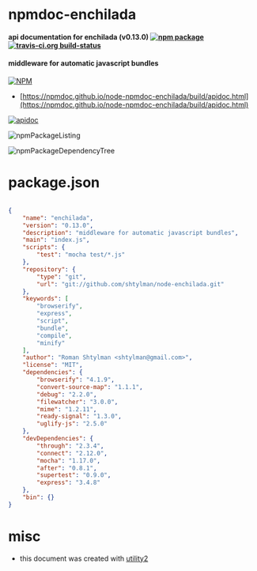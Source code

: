 # npmdoc-enchilada

#### api documentation for  enchilada (v0.13.0)  [![npm package](https://img.shields.io/npm/v/npmdoc-enchilada.svg?style=flat-square)](https://www.npmjs.org/package/npmdoc-enchilada) [![travis-ci.org build-status](https://api.travis-ci.org/npmdoc/node-npmdoc-enchilada.svg)](https://travis-ci.org/npmdoc/node-npmdoc-enchilada)

#### middleware for automatic javascript bundles

[![NPM](https://nodei.co/npm/enchilada.png?downloads=true&downloadRank=true&stars=true)](https://www.npmjs.com/package/enchilada)

- [https://npmdoc.github.io/node-npmdoc-enchilada/build/apidoc.html](https://npmdoc.github.io/node-npmdoc-enchilada/build/apidoc.html)

[![apidoc](https://npmdoc.github.io/node-npmdoc-enchilada/build/screenCapture.buildCi.browser.%252Ftmp%252Fbuild%252Fapidoc.html.png)](https://npmdoc.github.io/node-npmdoc-enchilada/build/apidoc.html)

![npmPackageListing](https://npmdoc.github.io/node-npmdoc-enchilada/build/screenCapture.npmPackageListing.svg)

![npmPackageDependencyTree](https://npmdoc.github.io/node-npmdoc-enchilada/build/screenCapture.npmPackageDependencyTree.svg)



# package.json

```json

{
    "name": "enchilada",
    "version": "0.13.0",
    "description": "middleware for automatic javascript bundles",
    "main": "index.js",
    "scripts": {
        "test": "mocha test/*.js"
    },
    "repository": {
        "type": "git",
        "url": "git://github.com/shtylman/node-enchilada.git"
    },
    "keywords": [
        "browserify",
        "express",
        "script",
        "bundle",
        "compile",
        "minify"
    ],
    "author": "Roman Shtylman <shtylman@gmail.com>",
    "license": "MIT",
    "dependencies": {
        "browserify": "4.1.9",
        "convert-source-map": "1.1.1",
        "debug": "2.2.0",
        "filewatcher": "3.0.0",
        "mime": "1.2.11",
        "ready-signal": "1.3.0",
        "uglify-js": "2.5.0"
    },
    "devDependencies": {
        "through": "2.3.4",
        "connect": "2.12.0",
        "mocha": "1.17.0",
        "after": "0.8.1",
        "supertest": "0.9.0",
        "express": "3.4.8"
    },
    "bin": {}
}
```



# misc
- this document was created with [utility2](https://github.com/kaizhu256/node-utility2)
